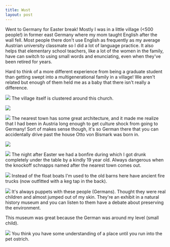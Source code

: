 ```yaml
---
title: Wust
layout: post
---
```


Went to Germany for Easter break!
Mostly I was in a little village (<500 people!) in former east Germany where my mom taught English after the wall fell.
Most people there don't use English as frequently as my average Austrian university classmate so I did a lot of language practice. 
It also helps that elementary school teachers, like a lot of the women in the family, have can switch to using small words and enunciating, even when they've been retired for years.

Hard to think of a more different experience from being a graduate student than getting swept into a multigenerational family in a village!
We aren't related but enough of them held me as a baby that there isn't really a difference.

![]({{site.baseurl}}/assets/images/wust/kirche.jpg)
The village itself is clustered around this church.

![]({{site.baseurl}}/assets/images/wust/tur.jpg)

![]({{site.baseurl}}/assets/images/wust/rath.jpg)
The nearest town has some great architecture, and it made me realize that I had been in Austria long enough to get culture shock from going to Germany!
Sort of makes sense though, it's so German there that you can accidentally drive past the house Otto von Bismark was born in.

![]({{site.baseurl}}/assets/images/wust/fire.jpg)

![]({{site.baseurl}}/assets/images/wust/luft.jpg)
The night after Easter we had a bonfire during which I got drunk completely under the table by a kindly 19 year old. 
Always dangerous when the knockoff schnapps named after the nearest town comes out.

![]({{site.baseurl}}/assets/images/wust/truck.jpg)
Instead of the float boats I'm used to the old barns here have ancient fire trucks (now outfitted with a keg tap in the back).

![]({{site.baseurl}}/assets/images/wust/puppet.jpg)
It's always puppets with these people (Germans).
Thought they were real children and almost jumped out of my skin.
They're an exhibit in a natural history museum and you can listen to them have a debate about preserving the environment.

This museum was great because the German was around my level (small child).

![]({{site.baseurl}}/assets/images/wust/birb.jpg)
You think you have some understanding of a place until you run into the pet ostrich.
